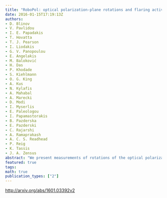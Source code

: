 ```yaml
---
title: "RoboPol: optical polarization-plane rotations and flaring activity in   blazars"
date: 2016-01-15T17:19:13Z
authors:
- D. Blinov
- V. Pavlidou
- I. E. Papadakis
- T. Hovatta
- T. J. Pearson
- I. Liodakis
- G. V. Panopoulou
- E. Angelakis
- M. Baloković
- H. Das
- P. Khodade
- S. Kiehlmann
- O. G. King
- A. Kus
- N. Kylafis
- A. Mahabal
- A. Marecki
- D. Modi
- I. Myserlis
- E. Paleologou
- I. Papamastorakis
- B. Pazderska
- E. Pazderski
- C. Rajarshi
- A. Ramaprakash
- A. C. S. Readhead
- P. Reig
- K. Tassis
- J. A. Zensus
abstract: "We present measurements of rotations of the optical polarization of blazars during the second year of operation of RoboPol, a monitoring programme of an unbiased sample of gamma-ray bright blazars specially designed for effective detection of such events, and we analyse the large set of rotation events discovered in two years of observation. We investigate patterns of variability in the polarization parameters and total flux density during the rotation events and compare them to the behaviour in a non-rotating state. We have searched for possible correlations between average parameters of the polarization-plane rotations and average parameters of polarization, with the following results: (1) there is no statistical association of the rotations with contemporaneous optical flares; (2) the average fractional polarization during the rotations tends to be lower than that in a non-rotating state; (3) the average fractional polarization during rotations is correlated with the rotation rate of the polarization plane in the jet rest frame; (4) it is likely that distributions of amplitudes and durations of the rotations have physical upper bounds, so arbitrarily long rotations are not realised in nature."
featured: true
tags:
math: true
publication_types: ["2"]
---
```

http://arxiv.org/abs/1601.03392v2

